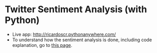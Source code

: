 # Twitter Sentiment Analysis (with Python)

* Live app: http://ricardoscr.pythonanywhere.com/
* To understand how the sentiment analysis is done, including code explanation, go to <a href='http://ricardoscr.github.io/portfolio/twitter-sentiment-analysis' target='_blank'>this page</a>.
